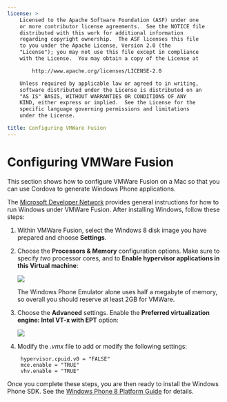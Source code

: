 ```yaml
---
license: >
    Licensed to the Apache Software Foundation (ASF) under one
    or more contributor license agreements.  See the NOTICE file
    distributed with this work for additional information
    regarding copyright ownership.  The ASF licenses this file
    to you under the Apache License, Version 2.0 (the
    "License"); you may not use this file except in compliance
    with the License.  You may obtain a copy of the License at

        http://www.apache.org/licenses/LICENSE-2.0

    Unless required by applicable law or agreed to in writing,
    software distributed under the License is distributed on an
    "AS IS" BASIS, WITHOUT WARRANTIES OR CONDITIONS OF ANY
    KIND, either express or implied.  See the License for the
    specific language governing permissions and limitations
    under the License.

title: Configuring VMWare Fusion
---
```


# Configuring VMWare Fusion

This section shows how to configure VMWare Fusion on a Mac so that
you can use Cordova to generate Windows Phone applications.

The [Microsoft Developer
Network](http://msdn.microsoft.com/en-US/library/windows/apps/jj945426)
provides general instructions for how to run Windows under VMWare
Fusion.  After installing Windows, follow these steps:

1. Within VMWare Fusion, select the Windows 8 disk image you have
   prepared and choose __Settings__.

1. Choose the __Processors & Memory__ configuration options. Make sure
   to specify _two_ processor cores, and to __Enable hypervisor
   applications in this Virtual machine__:

   ![](img/guide/platforms/wp8/vmware_memory_opts.png)

   The Windows Phone Emulator alone uses half a megabyte of memory, so
   overall you should reserve at least 2GB for VMWare.

1. Choose the __Advanced__ settings. Enable the __Preferred
   virtualization engine: Intel VT-x with EPT__ option:

   ![](img/guide/platforms/wp8/vmware_advanced_opts.png)

1. Modify the _.vmx_ file to add or modify the following settings:

        hypervisor.cpuid.v0 = "FALSE"
        mce.enable = "TRUE"
        vhv.enable = "TRUE"

Once you complete these steps, you are then ready to install the
Windows Phone SDK.  See the [Windows Phone 8 Platform Guide](index.html) for details.
